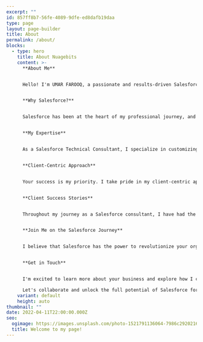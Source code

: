```yaml
---
excerpt: ""
id: 857ff8b7-56fe-4089-9dfe-ed8dafb19daa
type: page
layout: page-builder
title: About
permalink: /about/
blocks:
  - type: hero
    title: About Nuagebits
    content: >-
      **About Me**


      Hello! I'm UMAR FAROOQ, a passionate and results-driven Salesforce Technical Consultant. With a deep-rooted love for all things Salesforce, I am committed to empowering businesses with innovative solutions and driving their growth to new heights.


      **Why Salesforce?**


      Salesforce has been at the heart of my professional journey, and its immense potential to transform businesses fascinates me every day. I am captivated by the way it helps organizations streamline their processes, enhance customer experiences, and achieve their strategic goals.


      **My Expertise**


      As a Salesforce Technical Consultant, I specialize in customizing and optimizing Salesforce solutions tailored to your unique business needs. My proficiency spans across various Salesforce modules, including Sales Cloud, Service Cloud,  and more. I am well-versed in Apex, Visualforce, and Lightning Web Components, enabling me to develop robust customizations and extend the platform's capabilities to drive tangible results.


      **Client-Centric Approach**


      Your success is my priority. I take pride in my client-centric approach, which involves thoroughly understanding your business challenges, goals, and vision. By collaborating closely with you, I ensure that the Salesforce solutions I deliver are perfectly aligned with your requirements, enabling you to make data-driven decisions and achieve sustainable growth.


      **Client Success Stories**


      Throughout my journey as a Salesforce consultant, I have had the privilege of working with diverse businesses across industries, witnessing their transformational journeys. From optimizing sales processes to improving customer service experiences, each success story reaffirms my passion for Salesforce and the positive impact it can bring to your business.


      **Join Me on the Salesforce Journey**


      I believe that Salesforce has the power to revolutionize your organization's efficiency and effectiveness. Let's embark on this journey together, leveraging the cutting-edge technologies and capabilities of Salesforce to drive your business forward.


      **Get in Touch**


      I'm excited to learn more about your business and explore how I can be a part of your success story. Feel free to reach out to me via email at ***umer93379@gmail.com***.\

      Let's collaborate and unlock the full potential of Salesforce for your business.
    variant: default
    height: auto
thumbnail: ""
date: 2022-04-11T22:00:00.000Z
seo:
  ogimage: https://images.unsplash.com/photo-1521791136064-7986c2920216?ixlib=rb-1.2.1&ixid=MnwxMjA3fDB8MHxwaG90by1wYWdlfHx8fGVufDB8fHx8&auto=format&fit=crop&w=1469&q=80
  title: Welcome to my page!
---
```

